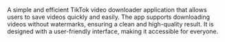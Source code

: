 A simple and efficient TikTok video downloader application that allows users to save videos quickly and easily. The app supports downloading videos without watermarks, ensuring a clean and high-quality result. It is designed with a user-friendly interface, making it accessible for everyone.
